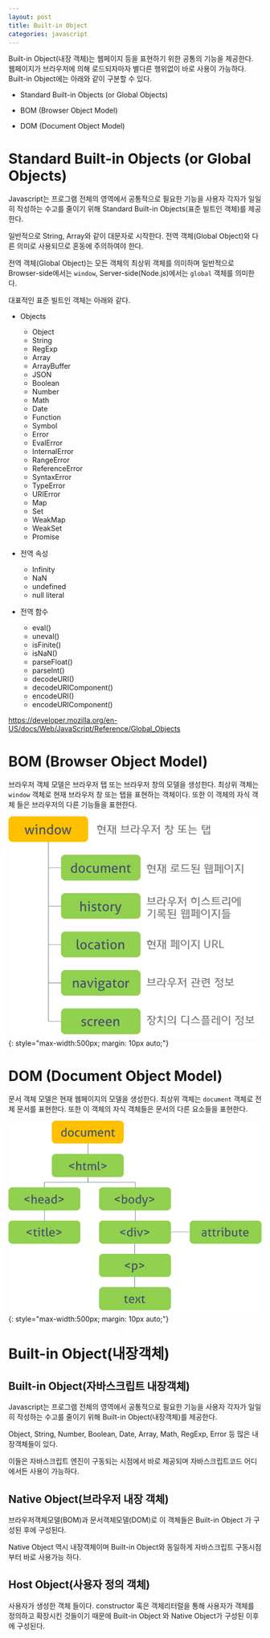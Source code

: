 ```yaml
---
layout: post
title: Built-in Object
categories: javascript
---
```


Built-in Object(내장 객체)는 웹페이지 등을 표현하기 위한 공통의 기능을 제공한다. 웹페이지가 브라우저에 의해 로드되자마자 별다른 행위없이 바로 사용이 가능하다. Built-in Object에는 아래와 같이 구분할 수 있다.

- Standard Built-in Objects (or Global Objects)  

- BOM (Browser Object Model)  

- DOM (Document Object Model)


# Standard Built-in Objects (or Global Objects)

Javascript는 프로그램 전체의 영역에서 공통적으로 필요한 기능을 사용자 각자가 일일히 작성하는 수고를 줄이기 위해 Standard Built-in Objects(표준 빌트인 객체)를 제공한다.

일반적으로 String, Array와 같이 대문자로 시작한다. 전역 객체(Global Object)와 다른 의미로 사용되므로 혼동에 주의하여야 한다.

전역 객체(Global Object)는 모든 객체의 최상위 객체를 의미하며 일반적으로 Browser-side에서는 `window`, Server-side(Node.js)에서는 `global` 객체를 의미한다.

대표적인 표준 빌트인 객체는 아래와 같다.

- Objects

  - Object
  - String
  - RegExp
  - Array
  - ArrayBuffer
  - JSON
  - Boolean
  - Number
  - Math
  - Date
  - Function
  - Symbol
  - Error
  - EvalError
  - InternalError
  - RangeError
  - ReferenceError
  - SyntaxError
  - TypeError
  - URIError
  - Map
  - Set
  - WeakMap
  - WeakSet
  - Promise

- 전역 속성

  - Infinity
  - NaN
  - undefined
  - null literal

- 전역 함수

  - eval()
  - uneval()
  - isFinite()
  - isNaN()
  - parseFloat()
  - parseInt()
  - decodeURI()
  - decodeURIComponent()
  - encodeURI()
  - encodeURIComponent()

https://developer.mozilla.org/en-US/docs/Web/JavaScript/Reference/Global_Objects

# BOM (Browser Object Model)

브라우저 객체 모델은 브라우저 탭 또는 브라우저 창의 모델을 생성한다. 최상위 객체는 `window` 객체로 현재 브라우저 창 또는 탭을 표현하는 객체이다. 또한 이 객체의 자식 객체 들은 브라우저의 다른 기능들을 표현한다.

![BOM](/img/BOM.png)
{: style="max-width:500px; margin: 10px auto;"}

# DOM (Document Object Model)

문서 객체 모델은 현재 웹페이지의 모델을 생성한다. 최상위 객체는 `document` 객체로 전체 문서를 표현한다. 또한 이 객체의 자식 객체들은 문서의 다른 요소들을 표현한다.

![DOM](/img/DOM.png)
{: style="max-width:500px; margin: 10px auto;"}

# Built-in Object(내장객체)

## Built-in Object(자바스크립트 내장객체)
Javascript는 프로그램 전체의 영역에서 공통적으로 필요한 기능을 사용자 각자가 일일히 작성하는 수고를 줄이기 위해 Built-in Object(내장객체)를 제공한다.

Object, String, Number, Boolean, Date, Array, Math, RegExp, Error 등 많은 내장객체들이 있다.

이들은 자바스크립트 엔진이 구동되는 시점에서 바로 제공되며 자바스크립트코드 어디에서든 사용이 가능하다.

## Native Object(브라우저 내장 객체)
브라우저객체모델(BOM)과 문서객체모델(DOM)로 이 객체들은 Built-in Object 가 구성된 후에 구성된다.

Native Object 역시 내장객체이며 Built-in Object와 동일하게 자바스크립트 구동시점부터 바로 사용가능 하다. 

## Host Object(사용자 정의 객체)
사용자가 생성한 객체 들이다. constructor 혹은 객체리터럴을 통해 사용자가 객체를 정의하고 확장시킨 것들이기 때문에 Built-in Object 와 Native Object가 구성된 이후에 구성된다.
